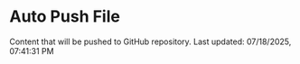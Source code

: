 # Auto Push File

Content that will be pushed to GitHub repository.
Last updated: 07/18/2025, 07:41:31 PM